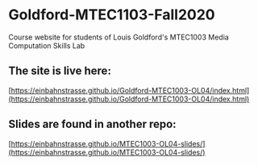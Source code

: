 # Goldford-MTEC1103-Fall2020
Course website for students of Louis Goldford's MTEC1003 Media Computation Skills Lab

## The site is live here:
[https://einbahnstrasse.github.io/Goldford-MTEC1003-OL04/index.html](https://einbahnstrasse.github.io/Goldford-MTEC1003-OL04/index.html)

## Slides are found in another repo:
[https://einbahnstrasse.github.io/MTEC1003-OL04-slides/](https://einbahnstrasse.github.io/MTEC1003-OL04-slides/)


